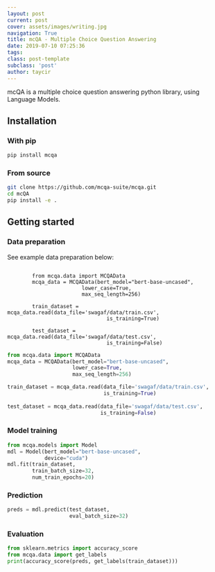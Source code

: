 ```yaml
---
layout: post
current: post
cover: assets/images/writing.jpg
navigation: True
title: mcQA - Multiple Choice Question Answering
date: 2019-07-10 07:25:36 
tags:
class: post-template
subclass: 'post'
author: taycir
---
```



mcQA is a multiple choice question answering python library, using Language Models.

## Installation

### With pip

```bash
pip install mcqa
```

### From source

```bash
git clone https://github.com/mcqa-suite/mcqa.git
cd mcQA
pip install -e .
```

## Getting started

### Data preparation

See example data preparation below:

<pre><code class="language-python">
        from mcqa.data import MCQAData
        mcqa_data = MCQAData(bert_model="bert-base-uncased", 
                        lower_case=True,
                        max_seq_length=256) 

        train_dataset = mcqa_data.read(data_file='swagaf/data/train.csv', 
                                is_training=True) 
                                
        test_dataset = mcqa_data.read(data_file='swagaf/data/test.csv', 
                                is_training=False) 
</code></pre>

```python
from mcqa.data import MCQAData
mcqa_data = MCQAData(bert_model="bert-base-uncased", 
                     lower_case=True,
                     max_seq_length=256) 

train_dataset = mcqa_data.read(data_file='swagaf/data/train.csv', 
                               is_training=True) 
                               
test_dataset = mcqa_data.read(data_file='swagaf/data/test.csv', 
                              is_training=False) 
```

### Model training 

```python
from mcqa.models import Model
mdl = Model(bert_model="bert-base-uncased", 
            device="cuda") 
mdl.fit(train_dataset, 
        train_batch_size=32, 
        num_train_epochs=20)
```

### Prediction

```python
preds = mdl.predict(test_dataset, 
                    eval_batch_size=32)
```

### Evaluation

```python
from sklearn.metrics import accuracy_score
from mcqa.data import get_labels
print(accuracy_score(preds, get_labels(train_dataset)))
```

<br>
